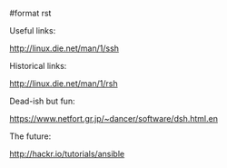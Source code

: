 \#format rst

Useful links:

<http://linux.die.net/man/1/ssh>

Historical links:

<http://linux.die.net/man/1/rsh>

Dead-ish but fun:

<https://www.netfort.gr.jp/~dancer/software/dsh.html.en>

The future:

<http://hackr.io/tutorials/ansible>

